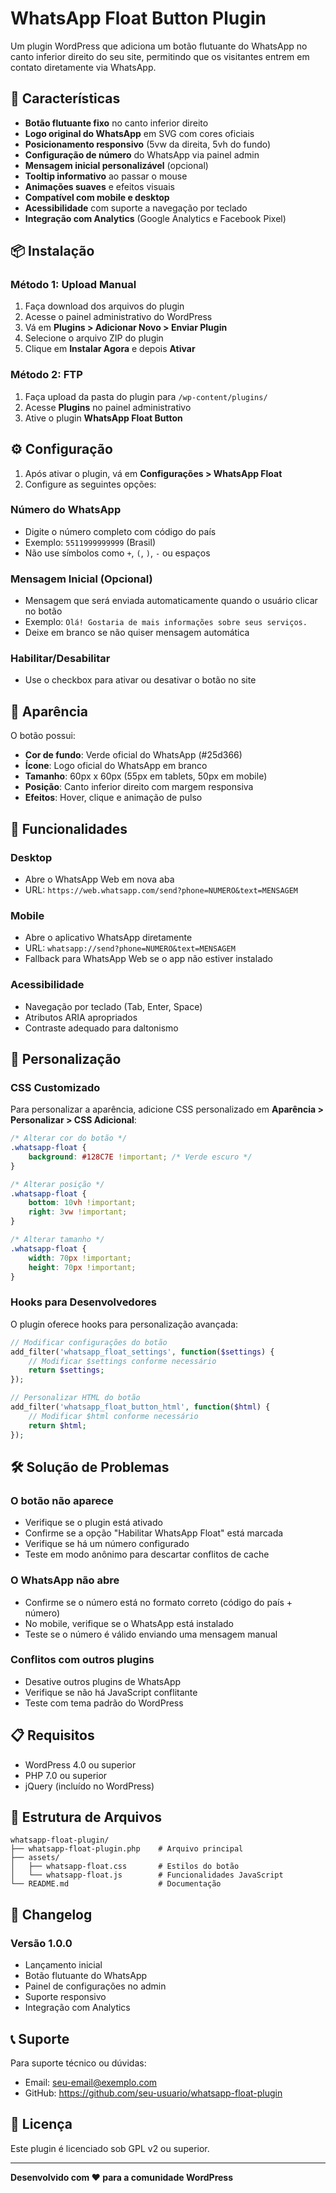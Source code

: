 # WhatsApp Float Button Plugin

Um plugin WordPress que adiciona um botão flutuante do WhatsApp no canto inferior direito do seu site, permitindo que os visitantes entrem em contato diretamente via WhatsApp.

## 🚀 Características

- **Botão flutuante fixo** no canto inferior direito
- **Logo original do WhatsApp** em SVG com cores oficiais
- **Posicionamento responsivo** (5vw da direita, 5vh do fundo)
- **Configuração de número** do WhatsApp via painel admin
- **Mensagem inicial personalizável** (opcional)
- **Tooltip informativo** ao passar o mouse
- **Animações suaves** e efeitos visuais
- **Compatível com mobile e desktop**
- **Acessibilidade** com suporte a navegação por teclado
- **Integração com Analytics** (Google Analytics e Facebook Pixel)

## 📦 Instalação

### Método 1: Upload Manual

1. Faça download dos arquivos do plugin
2. Acesse o painel administrativo do WordPress
3. Vá em **Plugins > Adicionar Novo > Enviar Plugin**
4. Selecione o arquivo ZIP do plugin
5. Clique em **Instalar Agora** e depois **Ativar**

### Método 2: FTP

1. Faça upload da pasta do plugin para `/wp-content/plugins/`
2. Acesse **Plugins** no painel administrativo
3. Ative o plugin **WhatsApp Float Button**

## ⚙️ Configuração

1. Após ativar o plugin, vá em **Configurações > WhatsApp Float**
2. Configure as seguintes opções:

### Número do WhatsApp
- Digite o número completo com código do país
- Exemplo: `5511999999999` (Brasil)
- Não use símbolos como `+`, `(`, `)`, `-` ou espaços

### Mensagem Inicial (Opcional)
- Mensagem que será enviada automaticamente quando o usuário clicar no botão
- Exemplo: `Olá! Gostaria de mais informações sobre seus serviços.`
- Deixe em branco se não quiser mensagem automática

### Habilitar/Desabilitar
- Use o checkbox para ativar ou desativar o botão no site

## 🎨 Aparência

O botão possui:
- **Cor de fundo**: Verde oficial do WhatsApp (#25d366)
- **Ícone**: Logo oficial do WhatsApp em branco
- **Tamanho**: 60px x 60px (55px em tablets, 50px em mobile)
- **Posição**: Canto inferior direito com margem responsiva
- **Efeitos**: Hover, clique e animação de pulso

## 📱 Funcionalidades

### Desktop
- Abre o WhatsApp Web em nova aba
- URL: `https://web.whatsapp.com/send?phone=NUMERO&text=MENSAGEM`

### Mobile
- Abre o aplicativo WhatsApp diretamente
- URL: `whatsapp://send?phone=NUMERO&text=MENSAGEM`
- Fallback para WhatsApp Web se o app não estiver instalado

### Acessibilidade
- Navegação por teclado (Tab, Enter, Space)
- Atributos ARIA apropriados
- Contraste adequado para daltonismo

## 🔧 Personalização

### CSS Customizado
Para personalizar a aparência, adicione CSS personalizado em **Aparência > Personalizar > CSS Adicional**:

```css
/* Alterar cor do botão */
.whatsapp-float {
    background: #128C7E !important; /* Verde escuro */
}

/* Alterar posição */
.whatsapp-float {
    bottom: 10vh !important;
    right: 3vw !important;
}

/* Alterar tamanho */
.whatsapp-float {
    width: 70px !important;
    height: 70px !important;
}
```

### Hooks para Desenvolvedores

O plugin oferece hooks para personalização avançada:

```php
// Modificar configurações do botão
add_filter('whatsapp_float_settings', function($settings) {
    // Modificar $settings conforme necessário
    return $settings;
});

// Personalizar HTML do botão
add_filter('whatsapp_float_button_html', function($html) {
    // Modificar $html conforme necessário
    return $html;
});
```

## 🛠️ Solução de Problemas

### O botão não aparece
- Verifique se o plugin está ativado
- Confirme se a opção "Habilitar WhatsApp Float" está marcada
- Verifique se há um número configurado
- Teste em modo anônimo para descartar conflitos de cache

### O WhatsApp não abre
- Confirme se o número está no formato correto (código do país + número)
- No mobile, verifique se o WhatsApp está instalado
- Teste se o número é válido enviando uma mensagem manual

### Conflitos com outros plugins
- Desative outros plugins de WhatsApp
- Verifique se não há JavaScript conflitante
- Teste com tema padrão do WordPress

## 📋 Requisitos

- WordPress 4.0 ou superior
- PHP 7.0 ou superior
- jQuery (incluído no WordPress)

## 📄 Estrutura de Arquivos

```
whatsapp-float-plugin/
├── whatsapp-float-plugin.php    # Arquivo principal
├── assets/
│   ├── whatsapp-float.css       # Estilos do botão
│   └── whatsapp-float.js        # Funcionalidades JavaScript
└── README.md                    # Documentação
```

## 🔄 Changelog

### Versão 1.0.0
- Lançamento inicial
- Botão flutuante do WhatsApp
- Painel de configurações no admin
- Suporte responsivo
- Integração com Analytics

## 📞 Suporte

Para suporte técnico ou dúvidas:
- Email: seu-email@exemplo.com
- GitHub: https://github.com/seu-usuario/whatsapp-float-plugin

## 📜 Licença

Este plugin é licenciado sob GPL v2 ou superior.

---

**Desenvolvido com ❤️ para a comunidade WordPress**
